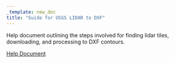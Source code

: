 ```yaml
---
_template: new_doc
title: "Guide for USGS LIDAR to DXF"
---
```


Help document outlining the steps involved for finding lidar tiles, downloading, and processing to DXF contours.

[Help Document](https://ztools.blob.core.windows.net/$root/GeoSync_Z-Tools_USGS123Guide_DXFContours.pdf)

